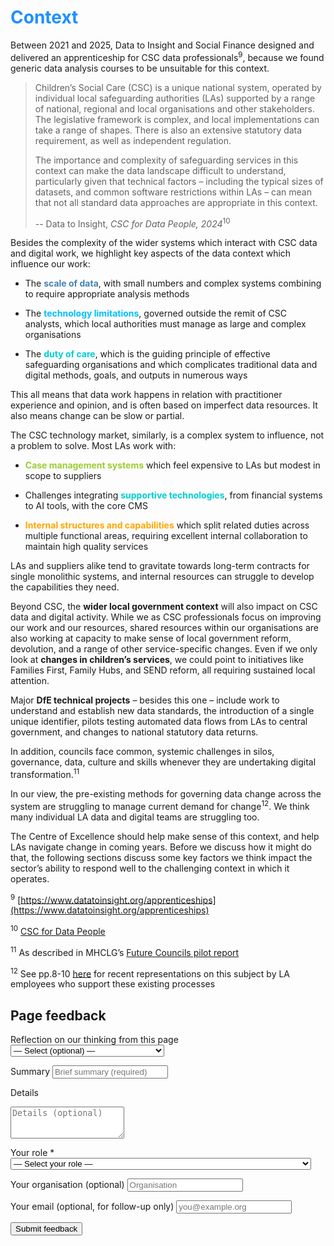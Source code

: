 # <span style="color:dodgerblue">Context</span>

Between 2021 and 2025, Data to Insight and Social Finance designed and delivered an apprenticeship for CSC data professionals<sup>9</sup>, because we found generic data analysis courses to be unsuitable for this context.

>Children’s Social Care (CSC) is a unique national system, operated by individual local safeguarding authorities (LAs) supported by a range of national, regional and local organisations and other stakeholders. The legislative framework is complex, and local implementations can take a range of shapes. There is also an extensive statutory data requirement, as well as independent regulation. 
>
>The importance and complexity of safeguarding services in this context can make the data landscape difficult to understand, particularly given that technical factors – including the typical sizes of datasets, and common software restrictions within LAs – can mean that not all standard data approaches are appropriate in this context.
>
> -- Data to Insight, *CSC for Data People, 2024*<sup>10</sup>

Besides the complexity of the wider systems which interact with CSC data and digital work, we highlight key aspects of the data context which influence our work:

-  The <span style="color:steelblue">**scale of data**</span>, with small numbers and complex systems combining to require appropriate analysis methods

-  The <span style="color:deepskyblue">**technology limitations**</span>, governed outside the remit of CSC analysts, which local authorities must manage as large and complex organisations

-  The <span style="color:darkturquoise">**duty of care**</span>, which is the guiding principle of effective safeguarding organisations and which complicates traditional data and digital methods, goals, and outputs in numerous ways

This all means that data work happens in relation with practitioner experience and opinion, and is often based on imperfect data resources. It also means change can be slow or partial.

The CSC technology market, similarly, is a complex system to influence, not a problem to solve. Most LAs work with:

-  <span style="color:yellowgreen">**Case management systems**</span> which feel expensive to LAs but modest in scope to suppliers

-  Challenges integrating <span style="color:darkturquoise">**supportive technologies**</span>, from financial systems to AI tools, with the core CMS

-  <span style="color:orange">**Internal structures and capabilities**</span> which split related duties across multiple functional areas, requiring excellent internal collaboration to maintain high quality services

LAs and suppliers alike tend to gravitate towards long-term contracts for single monolithic systems, and internal resources can struggle to develop the capabilities they need.

Beyond CSC, the **wider local government context** will also impact on CSC data and digital activity. While we as CSC professionals focus on improving our work and our resources, shared resources within our organisations are also working at capacity to make sense of local government reform, devolution, and a range of other service-specific changes. Even if we only look at **changes in children’s services**, we could point to initiatives like Families First, Family Hubs, and SEND reform, all requiring sustained local attention.

Major **DfE technical projects** – besides this one – include work to understand and establish new data standards, the introduction of a single unique identifier, pilots testing automated data flows from LAs to central government, and changes to national statutory data returns.

In addition, councils face common, systemic challenges in silos, governance, data, culture and skills whenever they are undertaking digital transformation.<sup>11</sup>

In our view, the pre-existing methods for governing data change across the system are struggling to manage current demand for change<sup>12</sup>. We think many individual LA data and digital teams are struggling too.

The Centre of Excellence should help make sense of this context, and help LAs navigate change in coming years. Before we discuss how it might do that, the following sections discuss some key factors we think impact the sector’s ability to respond well to the challenging context in which it operates.


<!-- footnotes -->

<sup>9</sup> [https://www.datatoinsight.org/apprenticeships](https://www.datatoinsight.org/apprenticeships)

<sup>10</sup> [CSC for Data People](https://www.datatoinsight.org/publications-1/csc-for-data-people)

<sup>11</sup> As described in MHCLG’s [Future Councils pilot report](https://mhclgdigital.blog.gov.uk/wp-content/uploads/sites/222/2024/04/FC-Pilot-Report.pdf)

<sup>12</sup> See pp.8-10 [here](https://assets.publishing.service.gov.uk/media/67c86235ae2aa47d2f5ae313/Star_Chamber_Scrutiny_Board_activity_report_2023_to_2024.pdf) for recent representations on this subject by LA employees who support these existing processes

<!-- feedback form -->

<div class="feedback-section feedback-compact" id="sheets">
  <h2>Page feedback</h2>
<form id="gs-form">
  <input type="hidden" name="page" id="gs-page">
  <input type="text" name="hp_field" id="hp_field" style="display:none" tabindex="-1" autocomplete="off">

  <label for="mf-nature">Reflection on our thinking from this page</label>
  <select id="mf-nature" name="nature">
    <option value="">— Select (optional) —</option>
    <option>I’m enthusiastic about this</option>
    <option>I’m unsure about this</option>
    <option>I disagree with this</option>
    <option>I have a general reflection on this</option>
    <option>I’ve identified a specific issue with this</option>
    <option>Other</option>
  </select>

  <label for="gs-summary" class="sr-only">Summary</label>
  <input type="text" id="gs-summary" name="summary" required minlength="5" placeholder="Brief summary (required)">

  <label for="gs-details" class="sr-only">Details</label>
  <textarea id="gs-details" name="details" rows="3" placeholder="Details (optional)"></textarea>

  <label for="mf-role">Your role <span class="req">*</span></label>
  <select id="mf-role" name="role" required>
    <option value="">— Select your role —</option>
      <option>Local authority data professional</option>
      <option>Local authority digital professional</option>
      <option>Local authority children’s social care professional</option>
      <option>Local authority leadership</option>
      <option>Central government data professional</option>
      <option>Central government digital professional</option>
      <option>Central government social care professional</option>
      <option>Central government leadership</option>
      <option>Other public sector professional role</option>
      <option>Data and digital supplier/partner</option>
      <option>Data and digital consultant</option>
      <option>Other private sector professional role</option>
      <option>Person (with current or previous social care involvement as a service user)</option>
      <option>Person (without current or previous social care involvement as a service user)</option>
  </select>

  <label for="mf-org">Your organisation (optional)</label>
  <input type="text" id="mf-org" name="org" placeholder="Organisation">

  <label for="mf-email">Your email (optional, for follow-up only)</label>
  <input type="email" id="mf-email" name="email" placeholder="you@example.org">

  <div class="feedback-actions">
    <button type="submit" class="md-button">Submit feedback</button>
  </div>

  <div class="feedback-success" id="gs-ok" hidden>Thanks — feedback received</div>
  <div class="feedback-error" id="gs-err" hidden>Sorry — something went wrong</div>
</form>

</div>